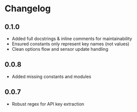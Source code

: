 # Changelog
## 0.1.0
* Added full docstrings & inline comments for maintainability
* Ensured constants only represent key names (not values)
* Clean options flow and sensor update handling

## 0.0.8
* Added missing constants and modules
## 0.0.7
* Robust regex for API key extraction
